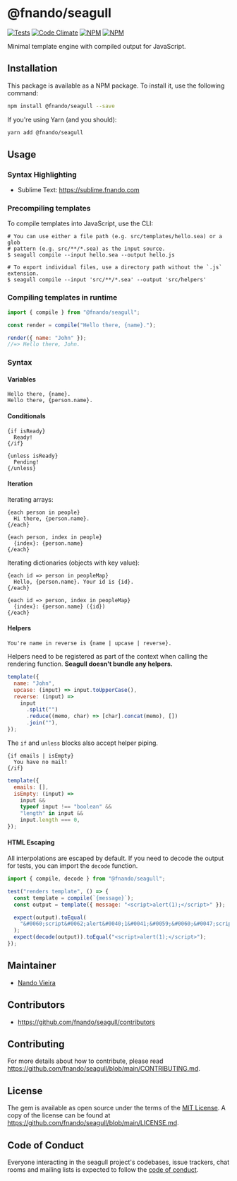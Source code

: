 # @fnando/seagull

[![Tests](https://github.com/fnando/seagull/workflows/node-tests/badge.svg)](https://github.com/fnando/seagull)
[![Code Climate](https://codeclimate.com/github/fnando/seagull/badges/gpa.svg)](https://codeclimate.com/github/fnando/seagull)
[![NPM](https://img.shields.io/npm/v/@fnando/seagull.svg)](https://npmjs.org/packages/@fnando/seagull)
[![NPM](https://img.shields.io/npm/dt/@fnando/seagull.svg)](https://npmjs.org/packages/@fnando/seagull)

Minimal template engine with compiled output for JavaScript.

## Installation

This package is available as a NPM package. To install it, use the following
command:

```bash
npm install @fnando/seagull --save
```

If you're using Yarn (and you should):

```bash
yarn add @fnando/seagull
```

## Usage

### Syntax Highlighting

- Sublime Text: <https://sublime.fnando.com>

### Precompiling templates

To compile templates into JavaScript, use the CLI:

```console
# You can use either a file path (e.g. src/templates/hello.sea) or a glob
# pattern (e.g. src/**/*.sea) as the input source.
$ seagull compile --input hello.sea --output hello.js

# To export individual files, use a directory path without the `.js` extension.
$ seagull compile --input 'src/**/*.sea' --output 'src/helpers'
```

### Compiling templates in runtime

```js
import { compile } from "@fnando/seagull";

const render = compile("Hello there, {name}.");

render({ name: "John" });
//=> Hello there, John.
```

### Syntax

#### Variables

```
Hello there, {name}.
Hello there, {person.name}.
```

#### Conditionals

```
{if isReady}
  Ready!
{/if}

{unless isReady}
  Pending!
{/unless}
```

#### Iteration

Iterating arrays:

```
{each person in people}
  Hi there, {person.name}.
{/each}

{each person, index in people}
  {index}: {person.name}
{/each}
```

Iterating dictionaries (objects with key value):

```
{each id => person in peopleMap}
  Hello, {person.name}. Your id is {id}.
{/each}

{each id => person, index in peopleMap}
  {index}: {person.name} ({id})
{/each}
```

#### Helpers

```
You're name in reverse is {name | upcase | reverse}.
```

Helpers need to be registered as part of the context when calling the rendering
function. **Seagull doesn't bundle any helpers.**

```js
template({
  name: "John",
  upcase: (input) => input.toUpperCase(),
  reverse: (input) =>
    input
      .split("")
      .reduce((memo, char) => [char].concat(memo), [])
      .join(""),
});
```

The `if` and `unless` blocks also accept helper piping.

```
{if emails | isEmpty}
  You have no mail!
{/if}
```

```js
template({
  emails: [],
  isEmpty: (input) =>
    input &&
    typeof input !== "boolean" &&
    "length" in input &&
    input.length === 0,
});
```

#### HTML Escaping

All interpolations are escaped by default. If you need to decode the output for
tests, you can import the `decode` function.

```js
import { compile, decode } from "@fnando/seagull";

test("renders template", () => {
  const template = compile(`{message}`);
  const output = template({ message: "<script>alert(1);</script>" });

  expect(output).toEqual(
    "&#0060;script&#0062;alert&#0040;1&#0041;&#0059;&#0060;&#0047;script&#0062;",
  );
  expect(decode(output)).toEqual("<script>alert(1);</script>");
});
```

## Maintainer

- [Nando Vieira](https://github.com/fnando)

## Contributors

- https://github.com/fnando/seagull/contributors

## Contributing

For more details about how to contribute, please read
https://github.com/fnando/seagull/blob/main/CONTRIBUTING.md.

## License

The gem is available as open source under the terms of the
[MIT License](https://opensource.org/licenses/MIT). A copy of the license can be
found at https://github.com/fnando/seagull/blob/main/LICENSE.md.

## Code of Conduct

Everyone interacting in the seagull project's codebases, issue trackers, chat
rooms and mailing lists is expected to follow the
[code of conduct](https://github.com/fnando/seagull/blob/main/CODE_OF_CONDUCT.md).
